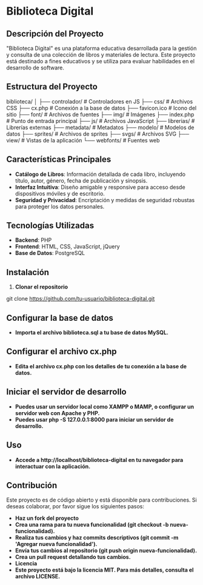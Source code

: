 # Biblioteca Digital

## Descripción del Proyecto

"Biblioteca Digital" es una plataforma educativa desarrollada para la gestión y consulta de una colección de libros y materiales de lectura. Este proyecto está destinado a fines educativos y se utiliza para evaluar habilidades en el desarrollo de software.

## Estructura del Proyecto
biblioteca/
│
├── controlador/ # Controladores en JS
├── css/ # Archivos CSS
├── cx.php # Conexión a la base de datos
├── favicon.ico # Icono del sitio
├── font/ # Archivos de fuentes
├── img/ # Imágenes
├── index.php # Punto de entrada principal
├── js/ # Archivos JavaScript
├── librerias/ # Librerías externas
├── metadata/ # Metadatos
├── modelo/ # Modelos de datos
├── sprites/ # Archivos de sprites
├── svgs/ # Archivos SVG
├── view/ # Vistas de la aplicación
└── webfonts/ # Fuentes web


## Características Principales
- **Catálogo de Libros**: Información detallada de cada libro, incluyendo título, autor, género, fecha de publicación y sinopsis.
- **Interfaz Intuitiva**: Diseño amigable y responsive para acceso desde dispositivos móviles y de escritorio.
- **Seguridad y Privacidad**: Encriptación y medidas de seguridad robustas para proteger los datos personales.

## Tecnologías Utilizadas
- **Backend**: PHP
- **Frontend**: HTML, CSS, JavaScript, jQuery
- **Base de Datos**: PostgreSQL

## Instalación

1. **Clonar el repositorio**

git clone https://github.com/tu-usuario/biblioteca-digital.git

## Configurar la base de datos
- **Importa el archivo biblioteca.sql a tu base de datos MySQL.**

## Configurar el archivo cx.php
- **Edita el archivo cx.php con los detalles de tu conexión a la base de datos.**

## Iniciar el servidor de desarrollo
- **Puedes usar un servidor local como XAMPP o MAMP, o configurar un servidor web con Apache y PHP.**
- **Puedes usar php -S 127.0.0.1:8000 para iniciar un servidor de desarrollo.**

## Uso
- **Accede a http://localhost/biblioteca-digital en tu navegador para interactuar con la aplicación.**

## Contribución
Este proyecto es de código abierto y está disponible para contribuciones. Si deseas colaborar, por favor sigue los siguientes pasos:
- **Haz un fork del proyecto**
- **Crea una rama para tu nueva funcionalidad (git checkout -b nueva-funcionalidad).**
- **Realiza tus cambios y haz commits descriptivos (git commit -m 'Agregar nueva funcionalidad').**
- **Envía tus cambios al repositorio (git push origin nueva-funcionalidad).**
- **Crea un pull request detallando tus cambios.**
- **Licencia**
- **Este proyecto está bajo la licencia MIT. Para más detalles, consulta el archivo LICENSE.**